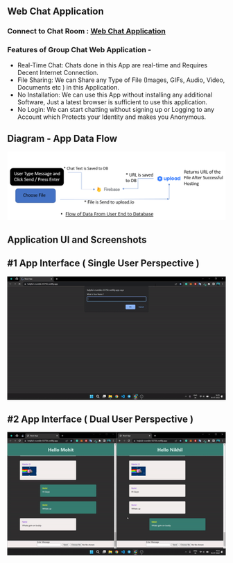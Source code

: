 ## Web Chat Application

### Connect to Chat Room : [Web Chat Application](https://helpful-crumble-0375fc.netlify.app/)

### Features of Group Chat Web Application -
- Real-Time Chat: Chats done in this App are real-time and Requires Decent Internet Connection.
- File Sharing: We can Share any Type of File (Images, GIFs, Audio, Video, Documents etc ) in this Application.
- No Installation: We can use this App without installing any additional Software, Just a latest browser is sufficient to use this application.
- No Login: We can start chatting without signing up or Logging to any Account which Protects your Identity and makes you Anonymous.<br/>

## Diagram - App Data Flow 
<img src="/Screenshots/App Data Flow Diagram.png" width="800">

## Application UI and Screenshots <br/>

<p align="center">
  <h2>#1 App Interface ( Single User Perspective )</h2>
  <img src="/Screenshots/App Showcase GIF 1.gif">
  </br><h2>#2 App Interface ( Dual User Perspective )</h2>
  <img src="/Screenshots/App Showcase GIF 2.gif">
</p>
